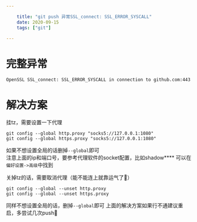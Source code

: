 ```yaml
---

    title: "git push 异常SSL_connect: SSL_ERROR_SYSCALL"
    date: 2020-09-15
    tags: ["git"]

---
```

# 完整异常
```log
OpenSSL SSL_connect: SSL_ERROR_SYSCALL in connection to github.com:443
```

# 解决方案
挂tz，需要设置一下代理
```shell
git config --global http.proxy "socks5://127.0.0.1:1080"
git config --global https.proxy "socks5://127.0.0.1:1080"
```
如果不想设置全局的话删掉`--global`即可  
注意上面的ip和端口号，要参考代理软件的socket配置，比如shadow**** 可以在`偏好设置->高级`中找到

关掉tz的话，需要取消代理（能不能连上就靠运气了🐶）
```shell
git config --global --unset http.proxy
git config --global --unset https.proxy
```
同样不想设置全局的话，删掉`--global`即可
上面的解决方案如果行不通建议重启，多尝试几次push👏